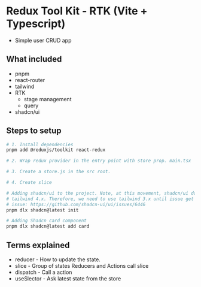 # Redux Tool Kit - RTK (Vite + Typescript)
- Simple user CRUD app

## What included
- pnpm
- react-router
- tailwind
- RTK
  - stage management
  - query
- shadcn/ui

## Steps to setup
```bash
# 1. Install dependencies
pnpm add @reduxjs/toolkit react-redux

# 2. Wrap redux provider in the entry point with store prop. main.tsx

# 3. Create a store.js in the src root.

# 4. Create slice

# Adding shadcn/ui to the project. Note, at this movement, shadcn/ui doesn't work well with
# tailwind 4.x. Therefore, we need to use tailwind 3.x until issue get resolved.
# issue: https://github.com/shadcn-ui/ui/issues/6446
pnpm dlx shadcn@latest init

# Adding Shadcn card component
pnpm dlx shadcn@latest add card
```
## Terms explained
- reducer - How to update the state. 
- slice - Group of states Reducers and Actions call slice
- dispatch - Call a action
- useSlector - Ask latest state from the store

